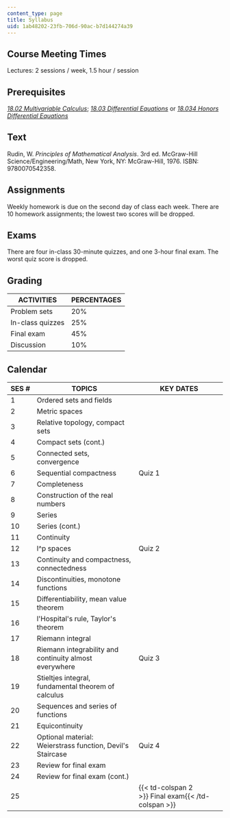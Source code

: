 ```yaml
---
content_type: page
title: Syllabus
uid: 1ab48202-23fb-706d-90ac-b7d144274a39
---
```


Course Meeting Times
--------------------

Lectures: 2 sessions / week, 1.5 hour / session

Prerequisites
-------------

[_18.02 Multivariable Calculus_](/courses/18-02-multivariable-calculus-spring-2006); [_18.03 Differential Equations_](/courses/18-03-differential-equations-spring-2010) or [_18.034 Honors Differential Equations_](/courses/18-034-honors-differential-equations-spring-2004)

Text
----

Rudin, W. _Principles of Mathematical Analysis_. 3rd ed. McGraw-Hill Science/Engineering/Math, New York, NY: McGraw-Hill, 1976. ISBN: 9780070542358.

Assignments
-----------

Weekly homework is due on the second day of class each week. There are 10 homework assignments; the lowest two scores will be dropped.

Exams
-----

There are four in-class 30-minute quizzes, and one 3-hour final exam. The worst quiz score is dropped.

Grading
-------

| ACTIVITIES | PERCENTAGES |
| --- | --- |
| Problem sets | 20% |
| In-class quizzes | 25% |
| Final exam | 45% |
| Discussion | 10% 

Calendar
--------

| SES # | TOPICS | KEY DATES |
| --- | --- | --- |
| 1 | Ordered sets and fields | &nbsp; |
| 2 | Metric spaces | &nbsp; |
| 3 | Relative topology, compact sets | &nbsp; |
| 4 | Compact sets (cont.) | &nbsp; |
| 5 | Connected sets, convergence | &nbsp; |
| 6 | Sequential compactness | Quiz 1 |
| 7 | Completeness | &nbsp; |
| 8 | Construction of the real numbers | &nbsp; |
| 9 | Series | &nbsp; |
| 10 | Series (cont.) | &nbsp; |
| 11 | Continuity | &nbsp; |
| 12 | l^p spaces | Quiz 2 |
| 13 | Continuity and compactness, connectedness | &nbsp; |
| 14 | Discontinuities, monotone functions | &nbsp; |
| 15 | Differentiability, mean value theorem | &nbsp; |
| 16 | l'Hospital's rule, Taylor's theorem | &nbsp; |
| 17 | Riemann integral | &nbsp; |
| 18 | Riemann integrability and continuity almost everywhere | Quiz 3 |
| 19 | Stieltjes integral, fundamental theorem of calculus | &nbsp; |
| 20 | Sequences and series of functions | &nbsp; |
| 21 | Equicontinuity | &nbsp; |
| 22 | Optional material: Weierstrass function, Devil's Staircase | Quiz 4 |
| 23 | Review for final exam | &nbsp; |
| 24 | Review for final exam (cont.) | &nbsp; |
| 25 || {{< td-colspan 2 >}} Final exam{{< /td-colspan >}} |